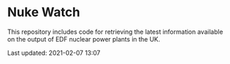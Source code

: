 # Nuke Watch

This repository includes code for retrieving the latest information available on the output of EDF nuclear power plants in the UK.

Last updated: 2021-02-07 13:07